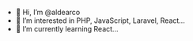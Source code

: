 - 👋 Hi, I’m @aldearco
- 👀 I’m interested in PHP, JavaScript, Laravel, React...
- 🌱 I’m currently learning React...


<!---
aldearco/aldearco is a ✨ special ✨ repository because its `README.md` (this file) appears on your GitHub profile.
You can click the Preview link to take a look at your changes.
--->
